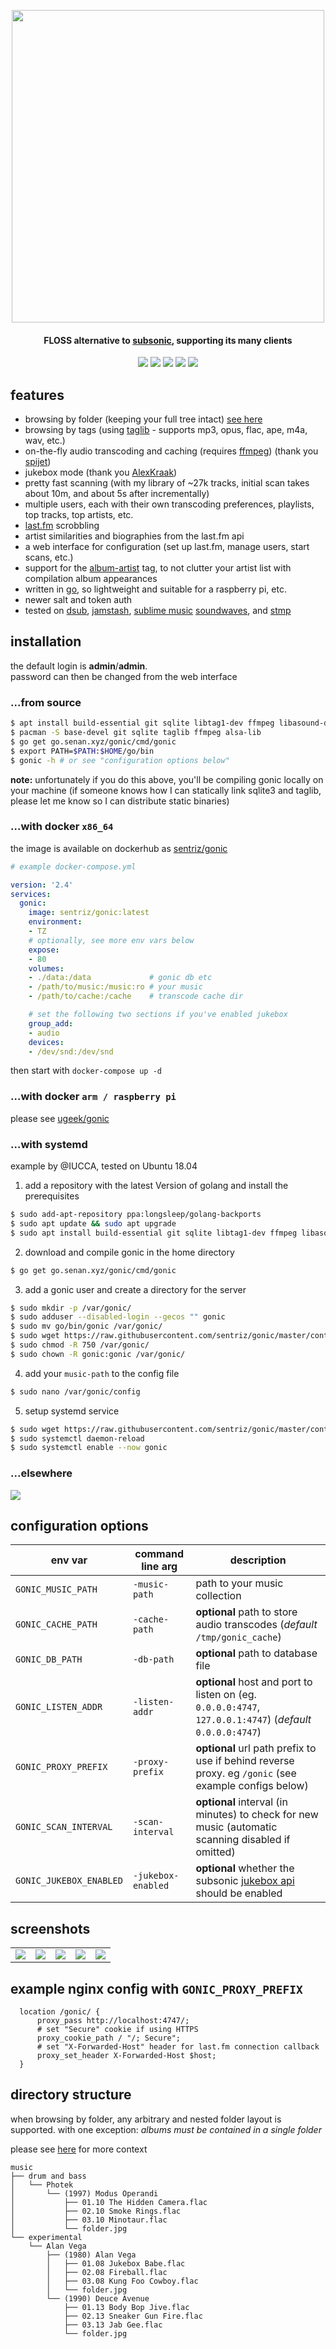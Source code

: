 <p align="center"><img width="500" src="https://github.com/sentriz/gonic/blob/master/.github/logo.png?raw=true"></p>
<h4 align="center">FLOSS alternative to <a href="http://www.subsonic.org/">subsonic</a>, supporting its many clients</h4>
<p align="center">
  <a href="http://hub.docker.com/r/sentriz/gonic"><img src="https://img.shields.io/docker/pulls/sentriz/gonic.svg"></a>
  <a href="https://microbadger.com/images/sentriz/gonic" title="Get your own image badge on microbadger.com"><img src="https://images.microbadger.com/badges/image/sentriz/gonic.svg"></a>
  <a href="https://github.com/sentriz/gonic/issues"><img src="https://img.shields.io/github/issues/sentriz/gonic.svg"></a>
  <a href="https://github.com/sentriz/gonic/pulls"><img src="https://img.shields.io/github/issues-pr/sentriz/gonic.svg"></a>
  <a href="https://github.com/sentriz/gonic/actions"><img src="https://img.shields.io/endpoint.svg?url=https%3A%2F%2Factions-badge.atrox.dev%2Fsentriz%2Fgonic%2Fbadge&label=build&logo=none"></a>
</p>


## features

- browsing by folder (keeping your full tree intact) [see here](#directory-structure)  
- browsing by tags (using [taglib](https://taglib.org/) - supports mp3, opus, flac, ape, m4a, wav, etc.)  
- on-the-fly audio transcoding and caching (requires [ffmpeg](https://ffmpeg.org/)) (thank you [spijet](https://github.com/spijet/))
- jukebox mode (thank you [AlexKraak](https://github.com/AlexKraak/))
- pretty fast scanning (with my library of ~27k tracks, initial scan takes about 10m, and about 5s after incrementally)  
- multiple users, each with their own transcoding preferences, playlists, top tracks, top artists, etc.
- [last.fm](https://www.last.fm/) scrobbling  
- artist similarities and biographies from the last.fm api  
- a web interface for configuration (set up last.fm, manage users, start scans, etc.)  
- support for the [album-artist](https://mkoby.com/2007/02/18/artist-versus-album-artist/) tag, to not clutter your artist list with compilation album appearances  
- written in [go](https://golang.org/), so lightweight and suitable for a raspberry pi, etc.  
- newer salt and token auth  
- tested on [dsub](https://f-droid.org/en/packages/github.daneren2005.dsub/), [jamstash](http://jamstash.com/), [sublime music](https://gitlab.com/sumner/sublime-music/) [soundwaves](https://apps.apple.com/us/app/soundwaves/id736139596), and [stmp](https://github.com/wildeyedskies/stmp)


## installation

the default login is **admin**/**admin**.  
password can then be changed from the web interface

###  ...from source

```bash
$ apt install build-essential git sqlite libtag1-dev ffmpeg libasound-dev # for debian like
$ pacman -S base-devel git sqlite taglib ffmpeg alsa-lib                  # for arch like
$ go get go.senan.xyz/gonic/cmd/gonic
$ export PATH=$PATH:$HOME/go/bin
$ gonic -h # or see "configuration options below"
```

**note:** unfortunately if you do this above, you'll be compiling gonic locally on your machine
(if someone knows how I can statically link sqlite3 and taglib, please let me know so I can distribute static binaries) 

###  ...with docker `x86_64`

the image is available on dockerhub as [sentriz/gonic](https://hub.docker.com/r/sentriz/gonic) 

```yaml
# example docker-compose.yml

version: '2.4'
services:
  gonic:
    image: sentriz/gonic:latest
    environment:
    - TZ
    # optionally, see more env vars below
    expose:
    - 80
    volumes:
    - ./data:/data             # gonic db etc
    - /path/to/music:/music:ro # your music
    - /path/to/cache:/cache    # transcode cache dir

    # set the following two sections if you've enabled jukebox
    group_add:
    - audio
    devices:
    - /dev/snd:/dev/snd
```

then start with `docker-compose up -d`

###  ...with docker `arm / raspberry pi`

please see [ugeek/gonic](https://hub.docker.com/r/ugeek/gonic)

###  ...with systemd

example by @IUCCA, tested on Ubuntu 18.04

1. add a repository with the latest Version of golang and install the prerequisites

```bash
$ sudo add-apt-repository ppa:longsleep/golang-backports
$ sudo apt update && sudo apt upgrade
$ sudo apt install build-essential git sqlite libtag1-dev ffmpeg libasound-dev golang
```

2. download and compile gonic in the home directory  

```bash
$ go get go.senan.xyz/gonic/cmd/gonic
```

3. add a gonic user and create a directory for the server

```bash
$ sudo mkdir -p /var/gonic/
$ sudo adduser --disabled-login --gecos "" gonic
$ sudo mv go/bin/gonic /var/gonic/
$ sudo wget https://raw.githubusercontent.com/sentriz/gonic/master/contrib/config -O /var/gonic/config
$ sudo chmod -R 750 /var/gonic/
$ sudo chown -R gonic:gonic /var/gonic/
```

4. add your `music-path` to the config file

```bash
$ sudo nano /var/gonic/config
```

5. setup systemd service

```bash
$ sudo wget https://raw.githubusercontent.com/sentriz/gonic/master/contrib/gonic.service -O /etc/systemd/system/gonic.service
$ sudo systemctl daemon-reload
$ sudo systemctl enable --now gonic
```

###  ...elsewhere

[![](https://repology.org/badge/vertical-allrepos/gonic.svg)](https://repology.org/project/gonic/versions)

## configuration options

|env var|command line arg|description|
|---|---|---|
|`GONIC_MUSIC_PATH`|`-music-path`|path to your music collection|
|`GONIC_CACHE_PATH`|`-cache-path`|**optional** path to store audio transcodes (*default* `/tmp/gonic_cache`)|
|`GONIC_DB_PATH`|`-db-path`|**optional** path to database file|
|`GONIC_LISTEN_ADDR`|`-listen-addr`|**optional** host and port to listen on (eg. `0.0.0.0:4747`, `127.0.0.1:4747`) (*default* `0.0.0.0:4747`)|
|`GONIC_PROXY_PREFIX`|`-proxy-prefix`|**optional** url path prefix to use if behind reverse proxy. eg `/gonic` (see example configs below)|
|`GONIC_SCAN_INTERVAL`|`-scan-interval`|**optional** interval (in minutes) to check for new music (automatic scanning disabled if omitted)|
|`GONIC_JUKEBOX_ENABLED`|`-jukebox-enabled`|**optional** whether the subsonic [jukebox api](https://airsonic.github.io/docs/jukebox/) should be enabled|

## screenshots

||||||
|:-:|:-:|:-:|:-:|:-:|
![](https://raw.githubusercontent.com/sentriz/gonic/master/.github/scrot_1.png)|![](https://raw.githubusercontent.com/sentriz/gonic/master/.github/scrot_2.png)|![](https://raw.githubusercontent.com/sentriz/gonic/master/.github/scrot_3.png)|![](https://raw.githubusercontent.com/sentriz/gonic/master/.github/scrot_4.png)|![](https://raw.githubusercontent.com/sentriz/gonic/master/.github/scrot_5.png)|

## example nginx config with `GONIC_PROXY_PREFIX`

```nginx
  location /gonic/ {
      proxy_pass http://localhost:4747/;
      # set "Secure" cookie if using HTTPS
      proxy_cookie_path / "/; Secure";
      # set "X-Forwarded-Host" header for last.fm connection callback
      proxy_set_header X-Forwarded-Host $host;
  }
```

## directory structure

when browsing by folder, any arbitrary and nested folder layout is supported. with one exception: _albums must be contained in a single folder_  

please see [here](https://github.com/sentriz/gonic/issues/89) for more context  

```
music
├── drum and bass
│   └── Photek
│       └── (1997) Modus Operandi
│           ├── 01.10 The Hidden Camera.flac
│           ├── 02.10 Smoke Rings.flac
│           ├── 03.10 Minotaur.flac
│           └── folder.jpg
└── experimental
    └── Alan Vega
        ├── (1980) Alan Vega
        │   ├── 01.08 Jukebox Babe.flac
        │   ├── 02.08 Fireball.flac
        │   ├── 03.08 Kung Foo Cowboy.flac
        │   └── folder.jpg
        └── (1990) Deuce Avenue
            ├── 01.13 Body Bop Jive.flac
            ├── 02.13 Sneaker Gun Fire.flac
            ├── 03.13 Jab Gee.flac
            └── folder.jpg
```
